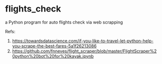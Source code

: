 # flights_check
a Python program for auto flights check via web scrapping

Refs:
1. https://towardsdatascience.com/if-you-like-to-travel-let-python-help-you-scrape-the-best-fares-5a1f26213086
2. https://github.com/fnneves/flight_scraper/blob/master/FlightScraper%20python%20bot%20for%20kayak.ipynb
